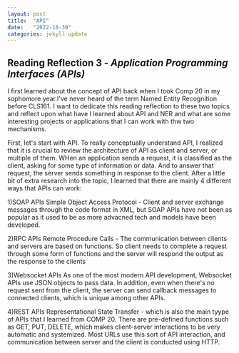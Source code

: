 ```yaml
---
layout: post
title:  "API"
date:   "2022-10-30"
categories: jekyll update
---
```


## Reading Reflection 3 - *Application Programming Interfaces (APIs)* ##

I first learned about the concept of API back when I took Comp 20 in my sophomore year.I've never heard of the term Named Entity Recognition before CLS161. I want to dedicate this reading reflection to these two topics and reflect upon what have I learned about API and NER and what are some interesting projects or applications that I can work with thw two mechanisms. 

First, let's start with API. To really conceptually understand API, I realized that it is crucial to review the architecture of API as client and server, or multiple of them. WHen an application sends a request, it is classified as the client, asking for some type of information or data. And to answer that request, the server sends something in response to the client. After a little bit of extra research into the topic, I learned that there are mainly 4 different ways that APIs can work:

1)SOAP APIs
Simple Object Access Protocol - Client and server exchange messages through the code format in XML, but SOAP APIs have not been as popular as it used to be as more advacned tech and models have been developed.

2)RPC APIs
Remote Procedure Calls - The communication between clients and servers are based on functions. So client needs to complete a request through some form of functions and the server will respond the output as the response to the clients

3)Websocket APIs
As one of the most modern API development, Websocket APIs use JSON objects to pass data. In addition, even when there's no request sent from the client, the server can send callback messages to connected clients, which is unique among other APIs.

4)REST APIs
Representational State Transfer - which is also the main tyype of APIs that I learned from COMP 20. There are pre-defined functions such as GET, PUT, DELETE, which makes client-server interactions to be very automatic and systemized. Most URLs use this sort of API interaction, and communication between server and the client is conducted using HTTP.
